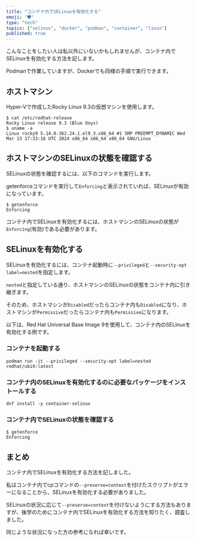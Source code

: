 ```yaml
---
title: "コンテナ内でSELinuxを有効化する"
emoji: "🛡️"
type: "tech"
topics: ["selinux", "docker", "podman", "container", "linux"]
published: true
---
```


こんなことをしたい人は私以外にいないかもしれませんが、コンテナ内でSELinuxを有効化する方法を記します。

Podmanで作業していますが、Dockerでも同様の手順で実行できます。

## ホストマシン

Hyper-Vで作成したRocky Linux 9.3の仮想マシンを使用します。

```bash:host
$ cat /etc/redhat-release
Rocky Linux release 9.3 (Blue Onyx)
$ uname -a
Linux rocky9 5.14.0-362.24.1.el9_3.x86_64 #1 SMP PREEMPT_DYNAMIC Wed Mar 13 17:33:16 UTC 2024 x86_64 x86_64 x86_64 GNU/Linux
```

## ホストマシンのSELinuxの状態を確認する

SELinuxの状態を確認するには、以下のコマンドを実行します。

getenforceコマンドを実行して`Enforcing`と表示されていれば、SELinuxが有効になっています。

```bash:host
$ getenforce
Enforcing
```

コンテナ内でSELinuxを有効化するには、ホストマシンのSELinuxの状態が`Enforcing`(有効)である必要があります。

## SELinuxを有効化する

SELinuxを有効化するには、コンテナ起動時に`--privileged`と`--security-opt label=nested`を指定します。

`nested`と指定している通り、ホストマシンのSELinuxの状態をコンテナ内に引き継ぎます。

そのため、ホストマシンが`Disabled`だったらコンテナ内も`Disabled`になり、ホストマシンが`Permissive`だったらコンテナ内も`Permissive`になります。

以下は、Red Hat Universal Base Image 9を使用して、コンテナ内のSELinuxを有効化する例です。

### コンテナを起動する

```bash:host
podman run -it --privileged --security-opt label=nested redhat/ubi9:latest
```

### コンテナ内のSELinuxを有効化するのに必要なパッケージをインストールする

```bash:container
dnf install -y container-selinux
```

### コンテナ内でSELinuxの状態を確認する

```bash:container
$ getenforce
Enforcing
```

## まとめ

コンテナ内でSELinuxを有効化する方法を記しました。

私はコンテナ内でcpコマンドの`--preserve=context`を付けたスクリプトがエラーになることから、SELinuxを有効化する必要がありました。

SELinuxの状況に応じて`--preserve=context`を付けないようにする方法もありますが、後学のためにコンテナ内でSELinuxを有効化する方法を知りたく、調査しました。

同じような状況になった方の参考になれば幸いです。
